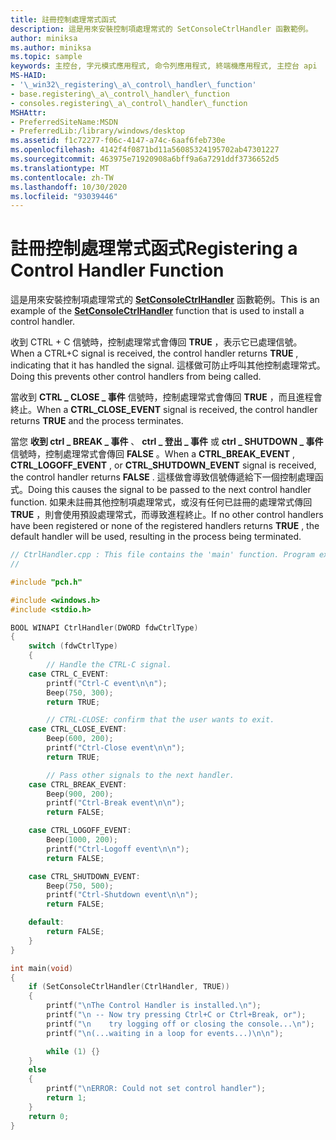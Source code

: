 ```yaml
---
title: 註冊控制處理常式函式
description: 這是用來安裝控制項處理常式的 SetConsoleCtrlHandler 函數範例。
author: miniksa
ms.author: miniksa
ms.topic: sample
keywords: 主控台, 字元模式應用程式, 命令列應用程式, 終端機應用程式, 主控台 api
MS-HAID:
- '\_win32\_registering\_a\_control\_handler\_function'
- base.registering\_a\_control\_handler\_function
- consoles.registering\_a\_control\_handler\_function
MSHAttr:
- PreferredSiteName:MSDN
- PreferredLib:/library/windows/desktop
ms.assetid: f1c72277-f06c-4147-a74c-6aaf6feb730e
ms.openlocfilehash: 4142f4f0871bd11a56085324195702ab47301227
ms.sourcegitcommit: 463975e71920908a6bff9a6a7291ddf3736652d5
ms.translationtype: MT
ms.contentlocale: zh-TW
ms.lasthandoff: 10/30/2020
ms.locfileid: "93039446"
---
```

# <a name="registering-a-control-handler-function"></a><span data-ttu-id="47a06-104">註冊控制處理常式函式</span><span class="sxs-lookup"><span data-stu-id="47a06-104">Registering a Control Handler Function</span></span>

<span data-ttu-id="47a06-105">這是用來安裝控制項處理常式的 [**SetConsoleCtrlHandler**](setconsolectrlhandler.md) 函數範例。</span><span class="sxs-lookup"><span data-stu-id="47a06-105">This is an example of the [**SetConsoleCtrlHandler**](setconsolectrlhandler.md) function that is used to install a control handler.</span></span>

<span data-ttu-id="47a06-106">收到 CTRL + C 信號時，控制處理常式會傳回 **TRUE** ，表示它已處理信號。</span><span class="sxs-lookup"><span data-stu-id="47a06-106">When a CTRL+C signal is received, the control handler returns **TRUE** , indicating that it has handled the signal.</span></span> <span data-ttu-id="47a06-107">這樣做可防止呼叫其他控制處理常式。</span><span class="sxs-lookup"><span data-stu-id="47a06-107">Doing this prevents other control handlers from being called.</span></span>

<span data-ttu-id="47a06-108">當收到 **CTRL \_ CLOSE \_ 事件** 信號時，控制處理常式會傳回 **TRUE** ，而且進程會終止。</span><span class="sxs-lookup"><span data-stu-id="47a06-108">When a **CTRL\_CLOSE\_EVENT** signal is received, the control handler returns **TRUE** and the process terminates.</span></span>

<span data-ttu-id="47a06-109">當您 **收到 ctrl \_ BREAK \_ 事件** 、 **ctrl \_ 登出 \_ 事件** 或 **ctrl \_ SHUTDOWN \_ 事件** 信號時，控制處理常式會傳回 **FALSE** 。</span><span class="sxs-lookup"><span data-stu-id="47a06-109">When a **CTRL\_BREAK\_EVENT** , **CTRL\_LOGOFF\_EVENT** , or **CTRL\_SHUTDOWN\_EVENT** signal is received, the control handler returns **FALSE** .</span></span> <span data-ttu-id="47a06-110">這樣做會導致信號傳遞給下一個控制處理函式。</span><span class="sxs-lookup"><span data-stu-id="47a06-110">Doing this causes the signal to be passed to the next control handler function.</span></span> <span data-ttu-id="47a06-111">如果未註冊其他控制項處理常式，或沒有任何已註冊的處理常式傳回 **TRUE** ，則會使用預設處理常式，而導致進程終止。</span><span class="sxs-lookup"><span data-stu-id="47a06-111">If no other control handlers have been registered or none of the registered handlers returns **TRUE** , the default handler will be used, resulting in the process being terminated.</span></span>

```C
// CtrlHandler.cpp : This file contains the 'main' function. Program execution begins and ends there.
//

#include "pch.h"

#include <windows.h>
#include <stdio.h>

BOOL WINAPI CtrlHandler(DWORD fdwCtrlType)
{
    switch (fdwCtrlType)
    {
        // Handle the CTRL-C signal.
    case CTRL_C_EVENT:
        printf("Ctrl-C event\n\n");
        Beep(750, 300);
        return TRUE;

        // CTRL-CLOSE: confirm that the user wants to exit.
    case CTRL_CLOSE_EVENT:
        Beep(600, 200);
        printf("Ctrl-Close event\n\n");
        return TRUE;

        // Pass other signals to the next handler.
    case CTRL_BREAK_EVENT:
        Beep(900, 200);
        printf("Ctrl-Break event\n\n");
        return FALSE;

    case CTRL_LOGOFF_EVENT:
        Beep(1000, 200);
        printf("Ctrl-Logoff event\n\n");
        return FALSE;

    case CTRL_SHUTDOWN_EVENT:
        Beep(750, 500);
        printf("Ctrl-Shutdown event\n\n");
        return FALSE;

    default:
        return FALSE;
    }
}

int main(void)
{
    if (SetConsoleCtrlHandler(CtrlHandler, TRUE))
    {
        printf("\nThe Control Handler is installed.\n");
        printf("\n -- Now try pressing Ctrl+C or Ctrl+Break, or");
        printf("\n    try logging off or closing the console...\n");
        printf("\n(...waiting in a loop for events...)\n\n");

        while (1) {}
    }
    else
    {
        printf("\nERROR: Could not set control handler");
        return 1;
    }
    return 0;
}
```

